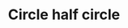 ---
title: Circle half circle
tags: ["circle", "half", "shape", "geometry", "design", "pattern", "portion"]
icon: circle-half-circle
svg: '<svg xmlns="http://www.w3.org/2000/svg" width="24" height="24" fill="none" viewBox="0 0 24 24" stroke-width="1.5" stroke-linecap="round" stroke-linejoin="round" stroke="currentColor"><path d="M21 12a9 9 0 1 1-18 0 9 9 0 0 1 18 0"/><path d="M21 12a9 9 0 1 1-18 0 9 9 0 0 1 18 0"/><path d="M12 17a5 5 0 0 0 0-10z"/></svg>'
---